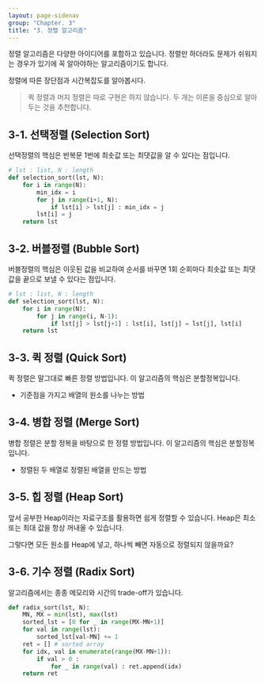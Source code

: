 ```yaml
---
layout: page-sidenav
group: "Chapter. 3"
title: "3. 정렬 알고리즘"
---
```


정렬 알고리즘은 다양한 아이디어를 포함하고 있습니다.
정렬만 하더라도 문제가 쉬워지는 경우가 있기에 꼭 알아야하는 알고리즘이기도 합니다.

정렬에 따른 장단점과 시간복잡도를 알아봅시다.

> 퀵 정렬과 머지 정렬은 따로 구현은 하지 않습니다. 두 개는 이론을 중심으로 알아두는 것을 추천합니다.

## 3-1. 선택정렬 (Selection Sort)

선택정렬의 핵심은 반복문 1번에 최솟값 또는 최댓값을 알 수 있다는 점입니다.

``` python
# lst : list, N : length
def selection_sort(lst, N):
    for i in range(N):
        min_idx = i
        for j in range(i+1, N):
            if lst[i] > lst[j] : min_idx = j
        lst[i] = j
    return lst
```

## 3-2. 버블정렬 (Bubble Sort)

버블정렬의 핵심은 이웃된 값을 비교하여 순서를 바꾸면 1회 순회마다 최솟값 또는 최댓값을 끝으로 보낼 수 있다는 점입니다.

``` python
# lst : list, N : length
def selection_sort(lst, N):
    for i in range(N):
        for j in range(i, N-1):
            if lst[j] > lst[j+1] : lst[i], lst[j] = lst[j], lst[i]
    return lst
```

## 3-3. 퀵 정렬 (Quick Sort)

퀵 정렬은 말그대로 빠른 정렬 방법입니다. 이 알고리즘의 핵심은 분할정복입니다.

- 기준점을 가지고 배열의 원소를 나누는 방법

## 3-4. 병합 정렬 (Merge Sort)

병합 정렬은 분할 정복을 바탕으로 한 정렬 방법입니다. 이 알고리즘의 핵심은 분할정복입니다.

- 정렬된 두 배열로 정렬된 배열을 만드는 방법

## 3-5. 힙 정렬 (Heap Sort)

앞서 공부한 Heap이라는 자료구조를 활용하면 쉽게 정렬할 수 있습니다. 
Heap은 최소 또는 최대 값을 항상 꺼내올 수 있습니다.

그렇다면 모든 원소를 Heap에 넣고, 하나씩 빼면 자동으로 정렬되지 않을까요?

## 3-6. 기수 정렬 (Radix Sort)

알고리즘에서는 종종 메모리와 시간의 trade-off가 있습니다.

``` python
def radix_sort(lst, N):
    MN, MX = min(lst), max(lst)
    sorted_lst = [0 for _ in range(MX-MN+1)]
    for val in range(lst):
        sorted_lst[val-MN] += 1
    ret = [] # sorted array
    for idx, val in enumerate(range(MX-MN+1)):
        if val > 0 : 
            for _ in range(val) : ret.append(idx)
    return ret
```